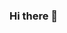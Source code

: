 ### Hi there 👋

<!--
**keeganlmunger/keeganlmunger** is a ✨ _special_ ✨ repository because its `README.md` (this file) appears on your GitHub profile.

Here are some ideas to get you started:

- 🔭 I’m currently working on ...
- 🌱 I’m currently learning ...
- 👯 I’m looking to collaborate on ...
- 🤔 I’m looking for help with ...
- 💬 Ask me about ...
- 📫 How to reach me: 	<p align='center'>
	  # <a href="https://www.linkedin.com/in/keegan-munger/">
	       <img src="https://img.shields.io/badge/linkedin-%230077B5.svg?&style=for-the-badge&logo=linkedin&logoColor=white"/>
   </a>
- 😄 Pronouns: ...
- ⚡ Fun fact: ...
-->
